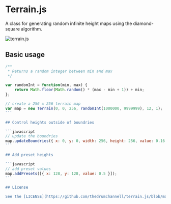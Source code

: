 # Terrain.js

A class for generating random infinite height maps using the diamond-square algorithm.

![terrain.js](http://i.imgur.com/atdiNCA.png?1)

## Basic usage

````javascript
/**
 * Returns a random integer between min and max
 */

var randomInt = function(min, max) {
    return Math.floor(Math.random() * (max - min + 1)) + min;
};

// create a 256 x 256 terrain map
var map = new Terrain(0, 0, 256, randomInt(1000000, 9999999), 12, 1);
```

## Control heights outside of boundries

```javascript
// update the boundries
map.updateBoundries({ x: 0, y: 0, width: 256, height: 256, value: 0.16 });
```

## Add preset heights

```javascript
// add preset values
map.addPresets([{ x: 128, y: 128, value: 0.5 }]);
```

## License

See the [LICENSE](https://github.com/thedrumchannell/terrain.js/blob/master/LICENSE) file.
